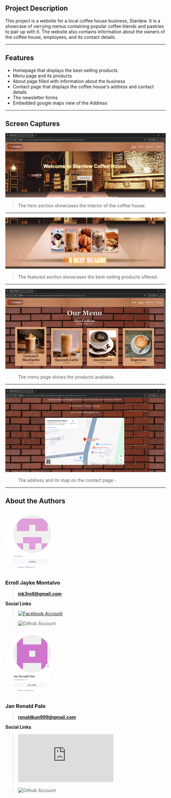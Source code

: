 ## Project Description
This project is a website for a local coffee house business, Stardew. 
It is a showcase of varrying menus containing popular coffee blends 
and pastries to pair up with it. The website also contains 
information about the owners of the coffee house, employees, 
and its contact details.

---

## Features
- Homepage that displays the best-selling products
- Menu page and its products
- About page filled with information about the business
- Contact page that displays the coffee house's address and contact details
- The newsletter forms
- Embedded google maps view of the Address

---

## Screen Captures
![Hero](screencaps/hero.png)
> The hero section showcases the interior of the coffee house.

---

![Featured](screencaps/featured.png)
> The featured section showcases the best-selling products offered.

---

![Menu](screencaps/menu.png)
> The menu page shows the products available.

---

![Map](screencaps/map.png)
> The address and its map on the contact page.-

---

## About the Authors
<img src="img/erroll.png" width="150" style="border-radius: 50%;">

### **Erroll Jayke Montalvo**

> **ink3roll@gmail.com**

**Social Links**

> [![Facebook Account](https://github.com/gauravghongde/social-icons/blob/master/PNG/White/Facebook_white.png 'Facebook Account')](https://www.facebook.com/errolljayke.montalvo.7)

> ![Github Account](https://github.com/ink3rroll)

<img src="img/ronald.png" width="150" style="border-radius: 50%;">

### **Jan Ronald Palo**

> **ronaldkun999@gmail.com**

**Social Links**

> ![Facebook Account](https://www.facebook.com/profile.php?id=100007739118990)

> ![Github Account](https://github.com/ocelotmannn)
